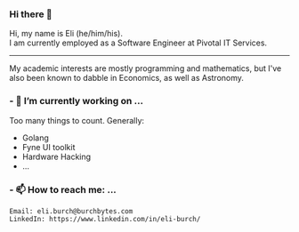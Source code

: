 ### Hi there 👋
Hi, my name is Eli (he/him/his).<br/> I am currently employed as a Software Engineer at Pivotal IT Services.


---
My academic interests are mostly programming and mathematics, but I've also been known to dabble in Economics, as well as Astronomy.
### - 🔭 I’m currently working on ...

Too many things to count. Generally:
- Golang
- Fyne UI toolkit
- Hardware Hacking
- ...

### - 📫 How to reach me: ...
```
Email: eli.burch@burchbytes.com
LinkedIn: https://www.linkedin.com/in/eli-burch/
```
